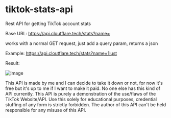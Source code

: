 # tiktok-stats-api
Rest API for getting TikTok account stats

Base URL: https://api.cloutflare.tech/stats?name=

works with a normal GET request, just add a query param, returns a json

Example: https://api.cloutflare.tech/stats?name=1lust 


Result:

![image](https://cdn.upload.systems/uploads/8iF2uX8a.png)


This API is made by me and I can decide to take it down or not, for now it's free but it's up to me if I want to make it paid. No one else has this kind of API currently.
This API is purely a demonstration of the use/flaws of the TikTok Website/API. Use this solely for educational purposes, credential stuffing of any form is strictly forbidden. The author of this API can't be held responsible for any misuse of this API. 

